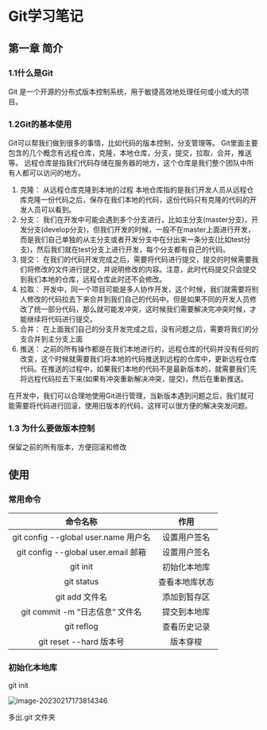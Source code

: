 # Git学习笔记

## 第一章 简介

### 1.1什么是Git

Git 是一个开源的分布式版本控制系统，用于敏捷高效地处理任何或小或大的项目。

### 1.2Git的基本使用

Git可以帮我们做到很多的事情，比如代码的版本控制，分支管理等。
Git里面主要包含的几个概念有远程仓库，克隆，本地仓库，分支，提交，拉取，合并，推送等。
远程仓库是指我们代码存储在服务器的地方，这个仓库是我们整个团队中所有人都可以访问的地方。

1. 克隆：
从远程仓库克隆到本地的过程
本地仓库指的是我们开发人员从远程仓库克隆一份代码之后，保存在我们本地的代码，这份代码只有克隆的代码的开发人员可以看到。
2. 分支：
我们在开发中可能会遇到多个分支进行，比如主分支(master分支)，开发分支(develop分支)，但我们开发的时候，一般不在master上面进行开发，而是我们自己单独的从主分支或者开发分支中在分出来一条分支(比如test分支)，然后我们就在test分支上进行开发，每个分支都有自己的代码。
3. 提交：
在我们的代码开发完成之后，需要将代码进行提交，提交的时候需要我们将修改的文件进行提交，并说明修改的内容。注意，此时代码提交只会提交到我们本地的仓库，远程仓库此时还不会修改。
4. 拉取：
开发中，同一个项目可能是多人协作开发，这个时候，我们就需要将别人修改的代码拉去下来合并到我们自己的代码中。但是如果不同的开发人员修改了统一部分代码，那么就可能发冲突，这时候我们需要解决完冲突时候，才能继续将代码进行提交。
5. 合并：
在上面我们自己的分支开发完成之后，没有问题之后，需要将我们的分支合并到主分支上面
6. 推送：
之前的所有操作都是在我们本地进行的，远程仓库的代码并没有任何的改变，这个时候就需要我们将本地的代码推送到远程的仓库中，更新远程仓库代码。在推送的过程中，如果我们本地的代码不是最新版本的，就需要我们先将远程代码拉去下来(如果有冲突重新解决冲突，提交)，然后在重新推送。

在开发中，我们可以合理地使用Git进行管理，当新版本遇到问题之后，我们就可能需要将代码进行回滚，使用旧版本的代码，这样可以很方便的解决突发问题。

### 1.3 为什么要做版本控制

保留之前的所有版本，方便回滚和修改

## 使用

### 常用命令

|               命令名称               |      作用      |
| :----------------------------------: | :------------: |
| git config --global user.name 用户名 |  设置用户签名  |
| git config --global user.email 邮箱  |  设置用户签名  |
|               git init               |  初始化本地库  |
|              git status              | 查看本地库状态 |
|            git add 文件名            |  添加到暂存区  |
|   git commit -m “日志信息” 文件名    |  提交到本地库  |
|              git reflog              |  查看历史记录  |
|       git reset --hard 版本号        |    版本穿梭    |

### 初始化本地库

git init

![image-20230217173814346](C:\Users\26222\AppData\Roaming\Typora\typora-user-images\image-20230217173814346.png)

多出.git 文件夹

 